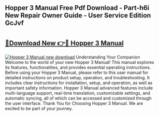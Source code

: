 ## Hopper 3 Manual Free Pdf Download - Part-h6i New Repair Owner Guide - User Service Edition GcJvf

# <h2><a href="http://bc30171.oget.top/?id=Hopper+3+Manual">🔗Download New 👉🔴 Hopper 3 Manual</a></h2>

[![Hopper 3 Manual new download](https://i.imgur.com/5g1atiW.png)](http://bc30171.oget.top/?id=Hopper+3+Manual)
Understanding Your Companion Welcome to the world of your new Hopper 3 Manual! This manual explores its features, functionalities, and provides essential operating instructions. Before using your Hopper 3 Manual, please refer to this user manual for detailed instructions on product setup, operation, and troubleshooting. It includes clear instructions for installation, setup, and operation, as well as important safety information. Hopper 3 Manual advanced features include multi-language support, real-time translation, customizable settings, and automatic syncing, all of which can be accessed and customized through the user interface. Thank You for Choosing Hopper 3 Manual. We are excited to be part of your journey.
